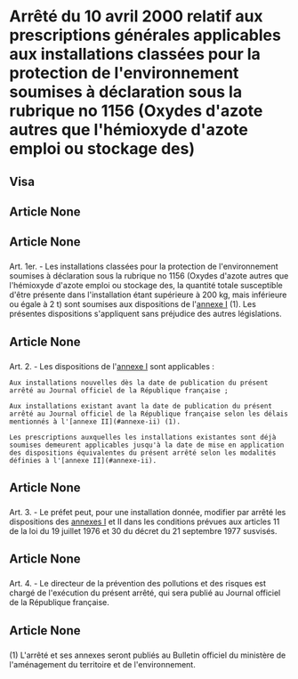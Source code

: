 # Arrêté du 10 avril 2000 relatif aux prescriptions générales applicables aux installations classées pour la protection de l'environnement soumises à déclaration sous la rubrique no 1156 (Oxydes d'azote autres que l'hémioxyde d'azote emploi ou stockage des)

## Visa

## Article None

### 



## Article None

### 

Art. 1er. -  Les installations classées pour la protection de l'environnement soumises à déclaration sous la rubrique no 1156 (Oxydes d'azote autres que l'hémioxyde d'azote emploi ou stockage des, la quantité totale susceptible d'être présente dans l'installation étant supérieure à 200 kg, mais inférieure ou égale à 2 t) sont soumises aux dispositions de l'[annexe I](#annexe-i) (1). Les présentes dispositions s'appliquent sans préjudice des autres législations.

## Article None

### 

Art. 2. -  Les dispositions de l'[annexe I](#annexe-i) sont applicables :

    Aux installations nouvelles dès la date de publication du présent arrêté au Journal officiel de la République française ;

    Aux installations existant avant la date de publication du présent arrêté au Journal officiel de la République française selon les délais mentionnés à l'[annexe II](#annexe-ii) (1).

    Les prescriptions auxquelles les installations existantes sont déjà soumises demeurent applicables jusqu'à la date de mise en application des dispositions équivalentes du présent arrêté selon les modalités définies à l'[annexe II](#annexe-ii).

## Article None

### 

Art. 3. -  Le préfet peut, pour une installation donnée, modifier par arrêté les dispositions des [annexes I](#annexe-i) et II dans les conditions prévues aux articles 11 de la loi du 19 juillet 1976 et 30 du décret du 21 septembre 1977 susvisés.

## Article None

### 

Art. 4. -  Le directeur de la prévention des pollutions et des risques est chargé de l'exécution du présent arrêté, qui sera publié au Journal officiel de la République française.

## Article None

### 

(1) L'arrêté et ses annexes seront publiés au Bulletin officiel du ministère de l'aménagement du territoire et de l'environnement.